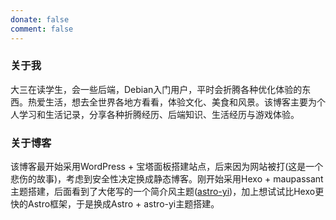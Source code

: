 ```yaml
---
donate: false
comment: false
---
```


### 关于我

大三在读学生，会一些后端，Debian入门用户，平时会折腾各种优化体验的东西。热爱生活，想去全世界各地方看看，体验文化、美食和风景。该博客主要为个人学习和生活记录，分享各种折腾经历、后端知识、生活经历与游戏体验。


### 关于博客

该博客最开始采用WordPress + 宝塔面板搭建站点，后来因为网站被打(这是一个悲伤的故事)，考虑到安全性决定换成静态博客。刚开始采用Hexo + maupassant主题搭建，后面看到了大佬写的一个简介风主题([astro-yi](https://github.com/cirry/astro-yi))，加上想试试比Hexo更快的Astro框架，于是换成Astro +  astro-yi主题搭建。



